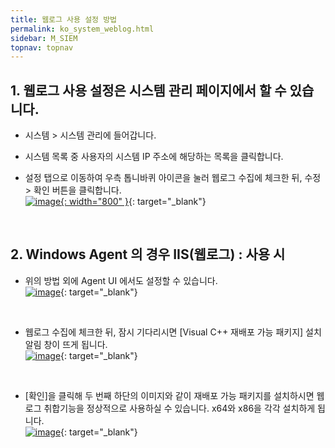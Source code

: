 ```yaml
---
title: 웹로그 사용 설정 방법
permalink: ko_system_weblog.html
sidebar: M_SIEM
topnav: topnav
---
```


## 1. 웹로그 사용 설정은 시스템 관리 페이지에서 할 수 있습니다.

- 시스템 > 시스템 관리에 들어갑니다.

- 시스템 목록 중 사용자의 시스템 IP 주소에 해당하는 목록을 클릭합니다.

- 설정 탭으로 이동하여 우측 톱니바퀴 아이콘을 눌러 웹로그 수집에 체크한 뒤, 수정 > 확인 버튼을 클릭합니다.   
[![image](/docs/images/Manual/siem/weblog/1.png){: width="800" }](/docs/images/Manual/siem/weblog/1.png){: target="_blank"}

 
<br />

## 2. Windows Agent 의 경우 IIS(웹로그) : 사용 시

- 위의 방법 외에 Agent UI 에서도 설정할 수 있습니다.   
[![image](/docs/images/Manual/siem/weblog/2.png)](/docs/images/Manual/siem/weblog/2.png){: target="_blank"}

<br />

- 웹로그 수집에 체크한 뒤, 잠시 기다리시면 [Visual C++ 재배포 가능 패키지] 설치 알림 창이 뜨게 됩니다.   
[![image](/docs/images/Manual/siem/weblog/3.png)](/docs/images/Manual/siem/weblog/3.png){: target="_blank"}

<br />

- [확인]을 클릭해 두 번째 하단의 이미지와 같이 재배포 가능 패키지를 설치하시면 웹 로그 취합기능을 정상적으로 사용하실 수 있습니다. x64와 x86을 각각 설치하게 됩니다.   
[![image](/docs/images/Manual/siem/weblog/5.png)](/docs/images/Manual/siem/weblog/5.png){: target="_blank"}
